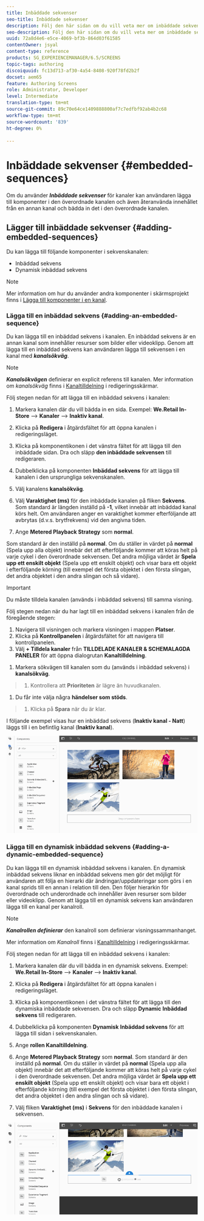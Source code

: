 ```yaml
---
title: Inbäddade sekvenser
seo-title: Inbäddade sekvenser
description: Följ den här sidan om du vill veta mer om inbäddade sekvenser för kanaler som gör att användaren kan lägga till komponenter i den överordnade kanalen och även återanvända innehållet från en annan kanal och bädda in det i den överordnade kanalen.
seo-description: Följ den här sidan om du vill veta mer om inbäddade sekvenser för kanaler som gör att användaren kan lägga till komponenter i den överordnade kanalen och även återanvända innehållet från en annan kanal och bädda in det i den överordnade kanalen.
uuid: 72a8d4e6-e5ce-4069-bf3b-864d03f61585
contentOwner: jsyal
content-type: reference
products: SG_EXPERIENCEMANAGER/6.5/SCREENS
topic-tags: authoring
discoiquuid: fc13d713-af30-4a54-8408-920f78fd2b2f
docset: aem65
feature: Authoring Screens
role: Administrator, Developer
level: Intermediate
translation-type: tm+mt
source-git-commit: 89c70e64ce1409888800af7c7edfbf92ab4b2c68
workflow-type: tm+mt
source-wordcount: '839'
ht-degree: 0%

---
```



# Inbäddade sekvenser {#embedded-sequences}

Om du använder ***Inbäddade sekvenser*** för kanaler kan användaren lägga till komponenter i den överordnade kanalen och även återanvända innehållet från en annan kanal och bädda in det i den överordnade kanalen.

## Lägger till inbäddade sekvenser {#adding-embedded-sequences}

Du kan lägga till följande komponenter i sekvenskanalen:

* Inbäddad sekvens
* Dynamisk inbäddad sekvens

>[!NOTE]
>
>Mer information om hur du använder andra komponenter i skärmsprojekt finns i [Lägga till komponenter i en kanal](adding-components-to-a-channel.md).

### Lägga till en inbäddad sekvens {#adding-an-embedded-sequence}

Du kan lägga till en inbäddad sekvens i kanalen. En inbäddad sekvens är en annan kanal som innehåller resurser som bilder eller videoklipp. Genom att lägga till en inbäddad sekvens kan användaren lägga till sekvensen i en kanal med ***kanalsökväg***.

>[!NOTE]
>***Kanalsökvägen*** definierar en explicit referens till kanalen.
>Mer information om *kanalsökväg* finns i [Kanaltilldelning](channel-assignment.md) i redigeringsskärmar.

Följ stegen nedan för att lägga till en inbäddad sekvens i kanalen:

1. Markera kanalen där du vill bädda in en sida. Exempel: **We.Retail In-Store** —> **Kanaler** —> **Inaktiv kanal**.

1. Klicka på **Redigera** i åtgärdsfältet för att öppna kanalen i redigeringsläget.
1. Klicka på komponentikonen i det vänstra fältet för att lägga till den inbäddade sidan. Dra och släpp **den inbäddade sekvensen** till redigeraren.
1. Dubbelklicka på komponenten **Inbäddad sekvens** för att lägga till kanalen i den ursprungliga sekvenskanalen.
1. Välj kanalens **kanalsökväg**.
1. Välj **Varaktighet (ms)** för den inbäddade kanalen på fliken **Sekvens**. Som standard är längden inställd på **-1**, vilket innebär att inbäddad kanal körs helt. Om användaren anger en varaktighet kommer efterföljande att avbrytas (d.v.s. brytfrekvens) vid den angivna tiden.

1. Ange **Metered Playback Strategy** som **normal**.

Som standard är den inställd på **normal**. Om du ställer in värdet på **normal** (Spela upp alla objekt) innebär det att efterföljande kommer att köras helt på varje cykel i den överordnade sekvensen. Det andra möjliga värdet är **Spela upp ett enskilt objekt** (Spela upp ett enskilt objekt) och visar bara ett objekt i efterföljande körning (till exempel det första objektet i den första slingan, det andra objektet i den andra slingan och så vidare).

>[!IMPORTANT]
>
>Du måste tilldela kanalen (används i inbäddad sekvens) till samma visning.
>
>Följ stegen nedan när du har lagt till en inbäddad sekvens i kanalen från de föregående stegen:
>
>1. Navigera till visningen och markera visningen i mappen **Platser**.
>1. Klicka på **Kontrollpanelen** i åtgärdsfältet för att navigera till kontrollpanelen.
>1. Välj **+ Tilldela kanaler** från **TILLDELADE KANALER &amp; SCHEMALAGDA PANELER** för att öppna dialogrutan **Kanaltilldelning**.

   >
   >
1. Markera sökvägen till kanalen som du (används i inbäddad sekvens) i **kanalsökväg**.
>1. Kontrollera att **Prioriteten** är lägre än huvudkanalen.

   >
   >
1. Du får inte välja några **händelser som stöds**.
>1. Klicka på **Spara** när du är klar.

>



I följande exempel visas hur en inbäddad sekvens (**Inaktiv kanal - Natt**) läggs till i en befintlig kanal (**Inaktiv kanal**).

![new2](assets/new2.gif)

### Lägga till en dynamisk inbäddad sekvens {#adding-a-dynamic-embedded-sequence}

Du kan lägga till en dynamisk inbäddad sekvens i kanalen. En dynamisk inbäddad sekvens liknar en inbäddad sekvens men gör det möjligt för användaren att följa en hierarki där ändringar/uppdateringar som görs i en kanal sprids till en annan i relation till den. Den följer hierarkin för överordnade och underordnade och innehåller även resurser som bilder eller videoklipp. Genom att lägga till en dynamisk sekvens kan användaren lägga till en kanal per kanalroll.

>[!NOTE]
>
>***Kanalrollen definierar*** den kanalroll som definierar visningssammanhanget.
>
>Mer information om *Kanalroll* finns i [Kanaltilldelning](channel-assignment.md) i redigeringsskärmar.

Följ stegen nedan för att lägga till en inbäddad sekvens i kanalen:

1. Markera kanalen där du vill bädda in en dynamisk sekvens. Exempel: **We.Retail In-Store** —> **Kanaler** —> **Inaktiv kanal**.

1. Klicka på **Redigera** i åtgärdsfältet för att öppna kanalen i redigeringsläget.
1. Klicka på komponentikonen i det vänstra fältet för att lägga till den dynamiska inbäddade sekvensen. Dra och släpp **Dynamic** **Inbäddad sekvens** till redigeraren.

1. Dubbelklicka på komponenten **Dynamisk** **Inbäddad sekvens** för att lägga till sidan i sekvenskanalen.

1. Ange **rollen Kanaltilldelning**.
1. Ange **Metered Playback Strategy** som **normal**. Som standard är den inställd på **normal**. Om du ställer in värdet på **normal** (Spela upp alla objekt) innebär det att efterföljande kommer att köras helt på varje cykel i den överordnade sekvensen. Det andra möjliga värdet är **Spela upp ett enskilt objekt** (Spela upp ett enskilt objekt) och visar bara ett objekt i efterföljande körning (till exempel det första objektet i den första slingan, det andra objektet i den andra slingan och så vidare).

1. Välj fliken **Varaktighet (ms)** i **Sekvens** för den inbäddade kanalen i sekvensen.

![senaste](assets/latest.gif)

